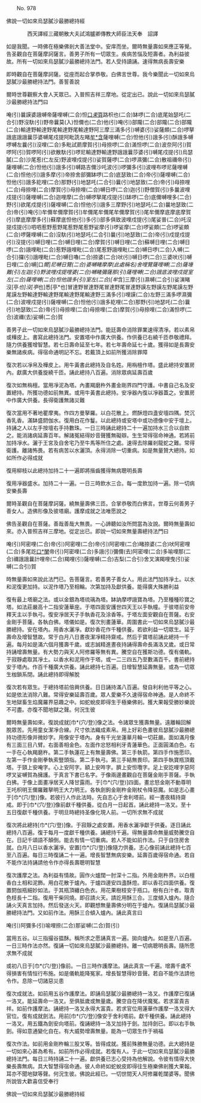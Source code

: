 ﻿　　No. 978

佛說一切如來烏瑟膩沙最勝總持經

　　　　西天譯經三藏朝散大夫試鴻臚卿傳教大師臣法天奉　詔譯


如是我聞。一時佛在極樂佛剎大善法堂中。安庠而坐。爾時無量壽如來應正等覺。告圣觀自在菩薩摩訶薩言。善男子所有一切眾生。疾病苦惱及短壽者。為利益彼故。所有一切如來烏瑟膩沙最勝總持法門。若人受持讀誦。速得無病長壽安樂

即時觀自在菩薩摩訶薩。從座而起合掌恭敬。白佛言世尊。我今樂聞此一切如來烏瑟膩沙最勝總持法門。善誓善說

爾時世尊觀察大會人天眾已。入普照吉祥三摩地。從定出已。說此一切如來烏瑟膩沙最勝總持法門曰

唵(引)曩謨婆誐嚩帝薩哩嚩(二合)怛[口*束*頁](二合)路枳也(二合)缽啰(二合)底尾始瑟吒(二合引)野沒馱(引)野帝曩莫(入)怛儞也(二合)他(引)唵(引)部隴(二合)部隴(二合)部隴(二合)輸達野輸達野尾輸達野尾輸達野阿三摩三滿多(引)嚩婆(引)娑薩頗(二合)啰拏誐底誐誐曩莎婆嚩尾戍提阿毗詵左睹[牟*含](引)薩哩嚩(二合)怛他(引)誐多(引)酥誐多嚩啰嚩左曩(引)沒哩(二合)多毗試罽摩賀(引)母捺啰(二合)滿怛啰(二合)波奈阿(引)賀啰阿(引)賀啰阿(引)欲散馱(引)啰尼輸達野輸達野誐誐曩莎婆(引)嚩尾戍提(引)烏瑟膩(二合)沙尾惹(仁左反)野波哩戍提(引)娑賀薩啰(二合)啰濕彌(二合)散祖禰帝(引)薩哩嚩(二合)怛他(引)誐多(引)嚩路吉儞沙吒波(引)啰彌多(引)波哩布啰尼薩哩嚩(二合)怛他(引)誐多摩(引)帝捺舍部彌缽啰(二合)底瑟致(二合)帝(引)薩哩嚩(二合)怛他(引)誐多紇哩(二合)那野(引)地瑟吒(二合引)曩(引)地瑟致(二合)帝(引)母捺哩(二合)母捺哩(二合)摩賀(引)母捺哩(二合)嚩日啰(二合)迦(引)野僧賀(引)多曩波哩戍提(引)薩哩嚩(二合)迦哩摩(二合)嚩啰拏尾戍提(引)缽啰(二合)底儞嚩哩多(二合)野(引)欲尾戍提(引)薩哩嚩(二合)怛他(引)誐多三摩野(引)地瑟吒(二合)曩地瑟致(二合)帝(引)唵(引)牟儞牟儞摩賀(引)牟儞尾牟儞尾牟儞摩賀(引)尾牟儞摩底摩底摩賀(引)摩底摩摩多(引)蘇摩底怛他(引)多(引)部多俱致波哩戍提(引)尾娑普(二合)吒沒提戍提(引)呬呬惹野惹野尾惹野尾惹野娑摩(引)啰娑摩(二合)啰娑頗(二合)啰娑頗(二合)啰薩哩嚩(二合)沒馱(引)地瑟吒(二合引)曩(引)地瑟致(二合)帝(引)戍提戍提(引)沒提(引)嚩日哩(二合)嚩日哩(二合)摩賀(引)嚩日哩(二合)蘇嚩日哩(二合)嚩日啰(二合)誐哩毗(二合)惹野誐哩毗(二合)尾惹野誐哩毗(二合)嚩日啰(二合)入嚩(二合引)攞(引)誐哩毗(二合)嚩日嚕(二合)捺婆(二合)吠(引)嚩日啰(二合)三婆吠(引)嚩日哩(二合)嚩[口*爾]尼嚩日覽(二合)婆嚩睹摩摩(此處稱名)舍哩覽薩哩嚩(二合)薩埵難(引)左迦(引)野波哩戍提哩婆(二合)嚩睹彌薩那(引)薩哩嚩(二合)誐底波哩戍提室左(二合)薩哩嚩(二合)怛他誐多(引)室左(二合)[牟*含]三摩(引)濕嚩(二合引)娑演睹沒[亭*也]沒[亭*也]悉[亭*也]冒達野冒達野尾冒達野尾冒達野謨左野謨左野尾謨左野尾謨左野輸達野輸達野尾輸達野尾輸達野三滿多(引)哩謨(二合)左野三滿多啰濕彌(二合)波哩戍提(引)薩哩嚩(二合)怛他(引)誐多紇哩(二合)那野(引)地瑟吒(二合)曩(引)地瑟致(二合)帝(引)母捺哩(二合)母捺哩(二合)摩賀(引)母捺哩(二合)滿怛啰(二合)波禰(去)娑嚩(二合)賀

善男子此一切如來烏瑟膩沙最勝總持法門。能廷壽命消除罪業速得清凈。若以素帛或樺皮上。書寫此總持法門。安置塔中作廣大供養。作供養已右繞千匝恭敬禮拜。隨力供養獲增智慧。若七日壽命延至七年。若七年壽命延七十歲。獲得如是長壽安樂無諸疾病。得宿命通明記不忘。若戴頂上如前所獲消除罪障

復次若以凈帛及樺皮上。用牛黃書此總持及自名姓。用栴檀作塔。盛此總持安置房內。獻廣大供養旋繞千匝。誦此總持八百遍。消除眾病延壽百歲

復次如無栴檀。當用凈泥為塔。內畫羯磨杵外畫金剛界四門守護。中書自己名及安置總持。所獲功德如前無異。或用牛黃書此總持。安凈器內復以凈器蓋之。安置房中作廣大供養。長得衛護無諸災難

復次當用不著地瞿摩夷。作四方曼拏羅。以白花散上。燃酥燈四盞安壇四隅。焚沉香乳香。滿缽盛閼伽水。復用白花作鬘。以此總持或安塔中或功德像中安于壇上。持誦之人以左手按壇右手持數珠。一日三時誦此總持二十一遍加持水三合以自飲之。能消諸病延壽百年。解諸冤結得妙音聲獲無礙辯。生生常得宿命神通。若將前加持凈水。灑于王宮及自舍宅乃至牛馬等所住之處。速得去除羅剎龍蛇之難。常得衛護。離諸怖畏。若有病苦以水灑頂。永得消除一切重病。如是無量贊大總持。如如所作必得成就

復用柳枝以此總持加持二十一遍即將揩齒獲得無病聰明長壽

復用凈器盛水。加持二十一遍。一日三時飲水三合。每一度飲加持一遍。除一切病安樂長壽

爾時圣觀自在菩薩摩訶薩。繞無量壽佛三匝。合掌恭敬而白佛言。世尊云何善男子善女人。造佛形像及彼塔廟。護摩成就之法唯愿說之

佛告圣觀自在菩薩。善哉善哉大無畏。一心諦聽如汝所問當為汝說。爾時無量壽如來。亦入普照吉祥三摩地。從定出已。即說一切如來無量壽總持法門曰

唵(引)阿密哩(二合)帝(引)阿密哩(二合)帝(引)阿密哩(二合)睹捺婆(二合)吠阿密哩(二合)多尾訖[口*闌](二合)帝(引)阿密哩(二合)多誐(引)彌儞(去)阿密哩(二合)多喻哩那(二合)禰誐誐曩計哩帝(二合)羯哩(引)薩哩嚩(二合)吉梨(二合引)舍叉演羯哩曳(引)娑嚩(二合引)賀

時無量壽如來說此法門已。告菩薩言。若善男子善女人。用此法門加持凈土。以水和泥復更加持。以泥作塔乃至相輪。次第加持及獻供養。能得廣大殊勝利益

復有最上塔廟之法。或以金銀為塔琉璃為塔。缽訥摩啰誐寶為塔。乃至種種珍寶之塔。如法莊嚴高十二指安蓮華座。于塔四面安護世四天王以手執幢。于彼塔前安帝釋天主以手執弓。復安凈居天子手執香花及涂香等。于塔左面安觀自在菩薩。右安金剛手菩薩。各執白佛。塔儀如是。復次別畫蓮華。周圍書此一切如來烏瑟膩沙最勝總持。安在塔內。用香水灑凈。獻妙香花作千種供養。若欲利益一切眾生。延于壽命及增智慧故。常于白月八日晝夜潔凈精持齋戒。然后于寶塔前誦此總持一千遍。每月如是滿六個月獲壽千歲。或志誠精進晝夜持誦得壽命長滿洛叉歲。或日常持誦增壽無量。有大勢力與天人阿修羅等無有異。騰空自在獲斯功德。復有儀軌。于寂靜處取其凈土。以香水和泥用作于塔。或一二三四五乃至數滿百千。書前總持安于塔內。作百千種廣大供養。誦此總持七百遍。日增智慧延壽無量。或為一切眾生枷鎖系閉。誦此總持即得解脫

復次若有眾生。于總持塔前倍興供養。日日誦持滿八百遍。發自利利他平等之心。如是依法消除八難。常得安樂延壽百歲。眾人愛樂不久速得宿命神通。是人命終不生地獄畜生焰魔羅界惡趣之中。如蛇蛻皮即得生于極樂佛剎。獲大果報受勝妙樂說不可盡。亦復不聞地獄之聲。何況生彼

爾時無量壽如來。復說成就[巾*(穴/登)]像之法。令諸眾生獲壽無量。遠離輪回解脫眾苦。先用童女潔凈合線。尺寸依法織成素帛。用上好彩色畫彼烏瑟膩沙最勝總持功德形像并微妙字。用像安于塔內。身有千光坐蓮華月輪一切莊嚴。面如滿月像有三面三目八臂。右面善相金色。左面作忿怒相利牙青蓮華色。正面圓滿白色。右一手在心執羯磨杵。第二手執蓮花上有無量壽佛。第三手執箭。第四手作施愿印。左第一手作金剛拳執索豎頭指。第二手執弓。第三手結無畏印。第四手執寶瓶頂戴塔。于頸上安唵字。心上安阿字。額上安吽字。臍上安怛囕字。足上安訖哩字惡阿啰叉娑嚩賀為擁護。于真言下書已名字。于像兩邊畫觀自在菩薩金剛手菩薩。手執白拂。于像上面畫凈居天人降甘露雨。于[巾*(穴/登)]四面。畫忿怒金剛不動尊明王吒枳明王儞羅難拏明王大力明王。各執劍鉤金剛杵金剛杖令降惡魔。如是志心畫于[巾*(穴/登)]像。若彼行人作此法時。先自志心于舍利塔前。經一晝夜精持齋戒。即于[巾*(穴/登)]像前獻千種供養。從白月一日起首。誦此總持一洛叉。至十五日復獻千種供養。于明旦時總持圣像化現人前。一切所求無不成就

復次將此總持[巾*(穴/登)]像。于寂靜之處安置。用香水灑凈獻于供養。逐日誦此總持八百遍。復于每月一度獻千種供養。誦總持千遍。得無量壽命無量威勢騰空自在。日記千頌語不顛倒。能去有情一切重病。若人不能如前作法。只于自住房舍就。白月八日以香水灑凈。安置[巾*(穴/登)]像隨力供養。志心像前誦此總持七百至八百遍。每日三時復誦二十一遍。增長智慧無病安樂。延壽百歲得宿命通。若自不能作法持誦請他令作亦得長壽聰明智慧

復次護摩之法。為利益有情故。圓作火爐闊一肘深十二指。外用金剛杵界。以白檀香白土相和泥飾。用白花散于爐內。于爐四邊安四盞酥燈。即以香花四面供養。復置閼伽瓶細妙如法。于其瓶頂纏白色衣。用花果樹枝安于瓶口。樹有白汁者。取青色枝長十二指。復用干柴同燒。即召請火天。請訖用酥三合。三度傾入爐內。隨合誦火天真言加持。然后發送火天。即觀想無量壽佛分明在于爐內。復誦烏瑟膩沙最勝總持法門。又如前作法。用酥三合傾入爐內。誦此真言曰

唵(引)阿彌多(引)喻哩捺(二合)那娑嚩(二合)賀(引)

當用五谷。以三指撮谷揾酥。稱所求之愿誦真言一遍。拋向爐內。如是至八百遍。一日三時作法亦然。復誦一切如來烏瑟膩沙最勝總持。離一切病聰明長壽。隨所愿求無不成就

或初八日于[巾*(穴/登)]像前。一日三時作護摩法。誦此真言一千遍。增壽千歲不得損害有情恒行布施。如是儀軌能降冤家。增長智慧得妙音聲。若自不能作法請他令作。息除一切諸惡災患

復次成就法。如前用五谷作護摩法。即誦烏瑟膩沙最勝總持一洛叉。作護摩已復誦一洛叉。能延壽命一洛叉。至俱胝歲或無量歲。騰空自在降伏魔冤。若求富貴吉祥。如前作護摩法。誦總持一洛叉永得大富貴。若求官位用蓮華作護摩一洛叉得大官位。復有成就劍法。用前[巾*(穴/登)]像安于舍利塔前。獻千種供養。誦此總持一洛叉。用五鐵為劍安向塔前。復誦總持一洛叉加持于劍。加持劍已。即以右手執劍。得如意通變化自在。有大威勢增壽無量。能為一切眾生作于禍福

復次作法。如前用金剛杵輪三股叉等。皆得成就。獲前殊勝無量功德。此大總持是一切如來心甚為希有。如前所作必得成就。若復有人。于此一切如來烏瑟膩沙最勝總持法門。每日三時持誦二十一遍。獻供養已志心受持為他解說。令彼有情得大快樂長壽無病。具大智慧得宿命通。彼人命終如蛇蛻皮即得往生極樂佛剎獲大果報。耳亦不聞地獄等聲。何況生彼。佛說此經已。一切世間天人阿修羅乾闥婆等。聞佛所說皆大歡喜信受奉行

佛說一切如來烏瑟膩沙最勝總持經
